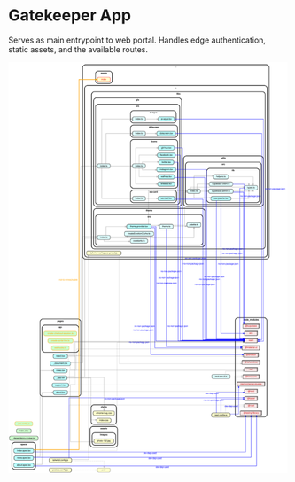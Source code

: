 # Gatekeeper App

Serves as main entrypoint to web portal. Handles edge authentication, static assets, and the available routes.

![depgraph](./depgraph.svg)
